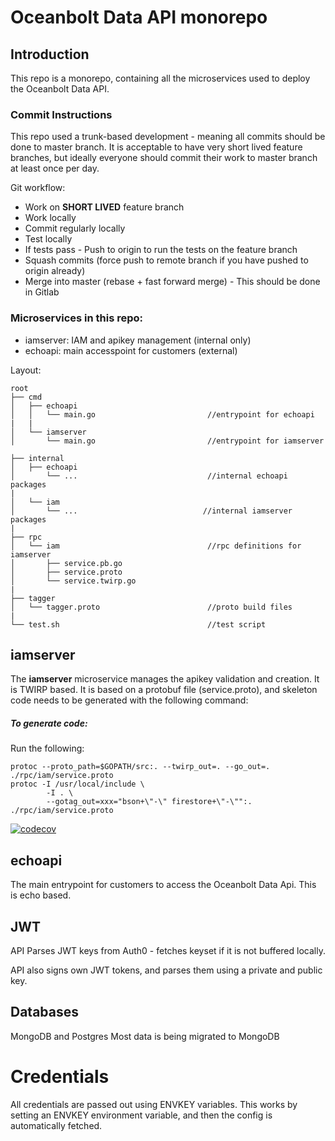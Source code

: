 # Oceanbolt Data API monorepo

## Introduction

This repo is a monorepo, containing all the microservices used to deploy the Oceanbolt Data API.

### Commit Instructions

This repo used a trunk-based development - meaning all commits should be done to master branch.
It is acceptable to have very short lived feature branches, but ideally everyone should commit their work to master branch at least once per day.

Git workflow:
- Work on **SHORT LIVED** feature branch
- Work locally
- Commit regularly locally
- Test locally
- If tests pass - Push to origin to run the tests on the feature branch
- Squash commits (force push to remote branch if you have pushed to origin already)
- Merge into master (rebase + fast forward merge) - This should be done in Gitlab


### Microservices in this repo:
- iamserver: IAM and apikey management (internal only)
- echoapi: main accesspoint for customers (external)

Layout:

```
root
├── cmd
│   ├── echoapi
│   │   └── main.go                         //entrypoint for echoapi
|   |
│   └── iamserver
│       └── main.go                         //entrypoint for iamserver

├── internal
│   ├── echoapi
│       └── ...                             //internal echoapi packages
|
│   └── iam
│       └── ...                            //internal iamserver packages
|
├── rpc 
│   └── iam                                 //rpc definitions for iamserver
│       ├── service.pb.go
│       ├── service.proto
│       └── service.twirp.go
|
├── tagger
│   └── tagger.proto                        //proto build files
|
└── test.sh                                 //test script

```

## iamserver
The **iamserver** microservice manages the apikey validation and creation. It is TWIRP based.
It is based on a protobuf file (service.proto), and skeleton code needs to be generated with the following command:
 
##### To generate code:
Run the following:

```shell script
protoc --proto_path=$GOPATH/src:. --twirp_out=. --go_out=. ./rpc/iam/service.proto
protoc -I /usr/local/include \
        -I . \
        --gotag_out=xxx="bson+\"-\" firestore+\"-\"":. ./rpc/iam/service.proto
```

[![codecov](https://codecov.io/gl/oceanbolt/iamserver/branch/master/graph/badge.svg?token=i8vFzG5tBo)](https://codecov.io/gl/oceanbolt/iamserver)

## echoapi

The main entrypoint for customers to access the Oceanbolt Data Api. This is echo based.


## JWT 

API Parses JWT keys from Auth0 - fetches keyset if it is not buffered locally.

API also signs own JWT tokens, and parses them using a private and public key.

## Databases

MongoDB and Postgres
Most data is being migrated to MongoDB


# Credentials

All credentials are passed out using ENVKEY variables. This works by setting an ENVKEY environment variable, and then the config is automatically fetched.

